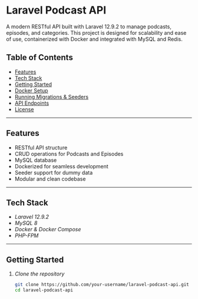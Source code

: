 # Laravel Podcast API

A modern RESTful API built with Laravel 12.9.2 to manage podcasts, episodes, and categories. This project is designed for scalability and ease of use, containerized with Docker and integrated with MySQL and Redis.

## Table of Contents

- [Features](#features)
- [Tech Stack](#tech-stack)
- [Getting Started](#getting-started)
- [Docker Setup](#docker-setup)
- [Running Migrations & Seeders](#running-migrations--seeders)
- [API Endpoints](#api-endpoints)
- [License](#license)

---

## Features

- RESTful API structure
- CRUD operations for Podcasts and Episodes
- MySQL database
- Dockerized for seamless development
- Seeder support for dummy data
- Modular and clean codebase

---

## Tech Stack

- *Laravel 12.9.2*
- *MySQL 8*
- *Docker & Docker Compose*
- *PHP-FPM*

---

## Getting Started

1. *Clone the repository*

   ```bash
   git clone https://github.com/your-username/laravel-podcast-api.git
   cd laravel-podcast-api

